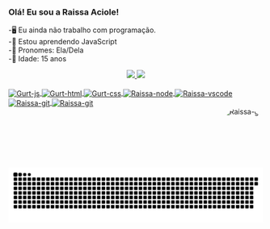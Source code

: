 ### Olá! Eu sou a Raissa Aciole!

-🖥 Eu ainda não trabalho com programação.<br>
-📖 Estou aprendendo JavaScript<br>
-🍄 Pronomes: Ela/Dela<br>
-🍒 Idade: 15 anos<br>

<div align="center">
  <a href="https://github.com/raissaaciole">
  <img height="150em" src="https://github-readme-stats.vercel.app/api?username=raissaaciole&show_icons=true&theme=bear&include_all_commits=true&count_private=true"/>
  <img height="150em" src="https://github-readme-stats.vercel.app/api/top-langs/?username=raissaaciole&layout=compact&langs_count=7&theme=bear"/>
</div>
  
<div style="display: inline_block"><br>
  <!--JavaScript-->
  <img align="center" alt="Gurt-js" height="30" width="30" src="https://cdn.icon-icons.com/icons2/2415/PNG/512/javascript_original_logo_icon_146455.png">
  <!--HTML-->
  <img align="center" alt="Gurt-html" height="30" width="30" src="https://cdn.icon-icons.com/icons2/2107/PNG/512/file_type_html_icon_130541.png">
  <!--CSS-->
  <img align="center" alt="Gurt-css" height="30" width="30" src="https://cdn.icon-icons.com/icons2/2107/PNG/512/file_type_css_icon_130661.png">
  <!--NodeJS-->
  <img align="center" alt="Raissa-node" height="30" width="30" src="https://cdn.icon-icons.com/icons2/2415/PNG/512/nodejs_plain_logo_icon_146409.png">
  <!--VS Code-->
  <img align="center" alt="Raissa-vscode" height="30" width="30" src="https://cdn.icon-icons.com/icons2/2107/PNG/512/file_type_vscode_icon_130084.png">
  <!--Git Hub-->
  <img align="center" alt="Raissa-git" height="30" width="30" src="https://cdn.icon-icons.com/icons2/936/PNG/512/github-logo_icon-icons.com_73546.png">
  <!--Git-->
  <img align="center" alt="Raissa-git" height="30" width="30" src="https://cdn.icon-icons.com/icons2/2107/PNG/512/file_type_git_icon_130581.png">
</div>
  
  <!--Gif-->
  <img align="right" alt="Raissa-gif" height="120" style="border-radius:50px;" src="https://media1.giphy.com/media/gH6RdUJhEopptliMZD/giphy.gif?cid=790b7611b8ec297ca7ce166c70c25eabe540ea5599d9acb4&rid=giphy.gif&c<t=g">
  
  ##
  
 <div> 
  
   <!--Animação da Cobrinha-->
  ![Snake animation](https://github.com/raissaaciole/raissaaciole/blob/output/github-contribution-grid-snake.svg)
   
 </div>
